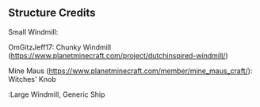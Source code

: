 

## Structure Credits

Small Windmill:

OmGitzJeff17: Chunky Windmill (https://www.planetminecraft.com/project/dutchinspired-windmill/)

Mine Maus (https://www.planetminecraft.com/member/mine_maus_craft/): Witches' Knob

 :Large Windmill, Generic Ship